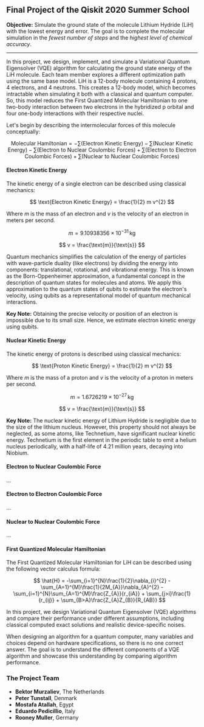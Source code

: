 
## Final Project of the Qiskit 2020 Summer School

**Objective:** Simulate the ground state of the molecule Lithium Hydride (LiH) with the lowest energy and error. The goal is to complete the molecular simulation in the *fewest number of steps* and the *highest level of chemical accuracy*.

---

In this project, we design, implement, and simulate a Variational Quantum Eigensolver (VQE) algorithm for calculating the ground state energy of the LiH molecule. Each team member explores a different optimization path using the same base model. LiH is a 12-body molecule containing 4 protons, 4 electrons, and 4 neutrons. This creates a 12-body model, which becomes intractable when simulating it both with a classical and quantum computer. So, this model reduces the First Quantized Molecular Hamiltonian to one two-body interaction between two electrons in the hybridized p orbital and four one-body interactions with their respective nuclei.

Let's begin by describing the intermolecular forces of this molecule conceptually:

$$
\text{Molecular Hamiltonian} = - \sum \text{(Electron Kinetic Energy)} - \sum \text{(Nuclear Kinetic Energy)} - \sum \text{(Electron to Nuclear Coulombic Forces)} + \sum \text{(Electron to Electron Coulombic Forces)} + \sum \text{(Nuclear to Nuclear Coulombic Forces)}
$$

#### Electron Kinetic Energy

The kinetic energy of a single electron can be described using classical mechanics:

$$
\text{Electron Kinetic Energy} = \frac{1}{2} m v^{2}
$$

Where $m$ is the mass of an electron and $v$ is the velocity of an electron in meters per second.

$$
m = 9.10938356 \times 10^{-31} \, \text{kg}
$$

$$
v = \frac{\text{m}}{\text{s}}
$$

Quantum mechanics simplifies the calculation of the energy of particles with wave-particle duality (like electrons) by dividing the energy into components: translational, rotational, and vibrational energy. This is known as the Born-Oppenheimer approximation, a fundamental concept in the description of quantum states for molecules and atoms. We apply this approximation to the quantum states of qubits to estimate the electron's velocity, using qubits as a representational model of quantum mechanical interactions.

**Key Note:** Obtaining the precise velocity or position of an electron is impossible due to its small size. Hence, we estimate electron kinetic energy using qubits.

#### Nuclear Kinetic Energy

The kinetic energy of protons is described using classical mechanics:

$$
\text{Proton Kinetic Energy} = \frac{1}{2} m v^{2}
$$

Where $m$ is the mass of a proton and $v$ is the velocity of a proton in meters per second.

$$
m = 1.6726219 \times 10^{-27} \, \text{kg}
$$

$$
v = \frac{\text{m}}{\text{s}}
$$

**Key Note:** The nuclear kinetic energy of Lithium Hydride is negligible due to the size of the lithium nucleus. However, this property should not always be neglected, as some atoms, like Technetium, have significant nuclear kinetic energy. Technetium is the first element in the periodic table to emit a helium nucleus periodically, with a half-life of 4.21 million years, decaying into Niobium.

#### Electron to Nuclear Coulombic Force

...

#### Electron to Electron Coulombic Force

...

#### Nuclear to Nuclear Coulombic Force

...

#### First Quantized Molecular Hamiltonian

The First Quantized Molecular Hamiltonian for LiH can be described using the following vector calculus formula:

$$
\hat{H} = -\sum_{i=1}^{N}\frac{1}{2}\nabla_{i}^{2} - \sum_{A=1}^{M}\frac{1}{2M_{A}}\nabla_{A}^{2} - \sum_{i=1}^{N}\sum_{A=1}^{M}\frac{Z_{A}}{r_{iA}} + \sum_{j>i}\frac{1}{r_{ij}} + \sum_{B>A}\frac{Z_{A}Z_{B}}{R_{AB}}
$$

In this project, we design Variational Quantum Eigensolver (VQE) algorithms and compare their performance under different assumptions, including classical computed exact solutions and realistic device-specific noises.

When designing an algorithm for a quantum computer, many variables and choices depend on hardware specifications, so there is no one correct answer. The goal is to understand the different components of a VQE algorithm and showcase this understanding by comparing algorithm performance.

### The Project Team

- **Bektor Murzaliev**, The Netherlands
- **Peter Tunstall**, Denmark
- **Mostafa Atallah**, Egypt
- **Eduardo Pedicillio**, Italy
- **Rooney Muller**, Germany

